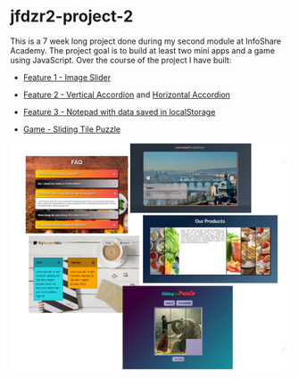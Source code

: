 

# jfdzr2-project-2

This is a 7 week long project done during my second module at InfoShare Academy. The project goal is to build at least two mini apps and a game using JavaScript. Over the course of the project I have built:

- [Feature 1 - Image Slider](https://malgorzata-niemczyk.github.io/project-2--jfdzr2-js-features-and-a-game/Project-2/image_slider/index.html)

- [Feature 2 - Vertical Accordion](https://malgorzata-niemczyk.github.io/project-2--jfdzr2-js-features-and-a-game/Project-2/accordion/index.html) and [Horizontal Accordion](https://malgorzata-niemczyk.github.io/project-2--jfdzr2-js-features-and-a-game/horizontal-accordion/index.html)

- [Feature 3 - Notepad with data saved in localStorage](https://malgorzata-niemczyk.github.io/project-2--jfdzr2-js-features-and-a-game/Project-2/notepad/index.html)

- [Game - Sliding Tile Puzzle](https://malgorzata-niemczyk.github.io/project-2--jfdzr2-js-features-and-a-game/Project-2/game_sliding-tile-puzzle/index.html)

![](screenshots/project-2-preview.png)